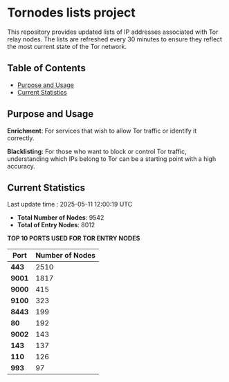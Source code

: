 # Tornodes lists project

This repository provides updated lists of IP addresses associated with Tor relay nodes. The lists are refreshed every 30 minutes to ensure they reflect the most current state of the Tor network.

## Table of Contents

- [Purpose and Usage](#purpose-and-usage)
- [Current Statistics](#current-statistics)


## Purpose and Usage

**Enrichment**: For services that wish to allow Tor traffic or identify it correctly.

**Blacklisting**: For those who want to block or control Tor traffic, understanding which IPs belong to Tor can be a starting point with a high accuracy.

## Current Statistics

Last update time : 2025-05-11 12:00:19 UTC

- **Total Number of Nodes**: 9542
- **Total of Entry Nodes**: 8012

**TOP 10 PORTS USED FOR TOR ENTRY NODES**

| **Port** | **Number of Nodes** |
|------|-----------------|
| **443**   | 2510  |
| **9001**   | 1817  |
| **9000**   | 415  |
| **9100**   | 323  |
| **8443**   | 199  |
| **80**   | 192  |
| **9002**   | 143  |
| **143**   | 137  |
| **110**   | 126  |
| **993**   | 97  |

